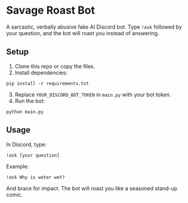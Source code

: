 # Savage Roast Bot

A sarcastic, verbally abusive fake AI Discord bot.
Type `!ask` followed by your question, and the bot will roast you instead of answering.

## Setup

1. Clone this repo or copy the files.
2. Install dependencies:

```
pip install -r requirements.txt
```

3. Replace `YOUR_DISCORD_BOT_TOKEN` in `main.py` with your bot token.
4. Run the bot:

```
python main.py
```

## Usage

In Discord, type:

```
!ask [your question]
```

Example:

```
!ask Why is water wet?
```

And brace for impact. The bot will roast you like a seasoned stand-up comic.
